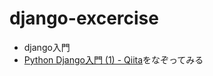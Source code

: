 # django-excercise
- django入門
- [Python Django入門 (1) - Qiita](https://qiita.com/kaki_k/items/511611cadac1d0c69c54)をなぞってみる
